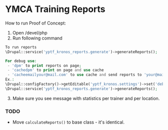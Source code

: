 # YMCA Training Reports

How to run Proof of Concept:

1. Open /devel/php
2. Run following command
```php
To run reports
\Drupal::service('yptf_kronos_reports.generate')->generateReports();

For debug use: 
 - 'dpm' to print reports on page;
 - 'cachedpm' to print on page and use cache
 - 'cacheemailyour@mail.com' to use cache and send reports to 'your@mail.com' (type mail direct after 'email' or 'cacheemail') 
Ex.:
\Drupal::configFactory()->getEditable('yptf_kronos.settings')->set('debug', 'dpm')->save(TRUE);
\Drupal::service('yptf_kronos_reports.generate')->generateReports();

```
3. Make sure you see message with statistics per trainer and per location.

### TODO

 - Move `calculateReports()` to base class - it's identical.
